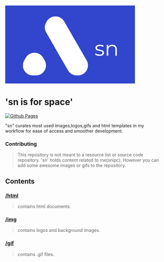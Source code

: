 ![sn](img/sn.png "sn")

# 'sn is for space'



[![Github Pages](https://img.shields.io/badge/github%20pages-121013?style=for-the-badge&logo=github&logoColor=white)](https://github.com/NotSnipc/sn)

"sn" curates most used images,logos,gifs and html templates in my workflow for ease of access and smoother development.

### Contributing
> This repository is not meant to a resource list or source code repository. 'sn' holds content related to me(snipc). However you can add some awesome images or gifs to the repository.


## Contents

### [/html](/html/)
> contains html documents.

### [/img](/img/)
> contains logos and background images.

### [/gif](/gif/)
> contains .gif files.
